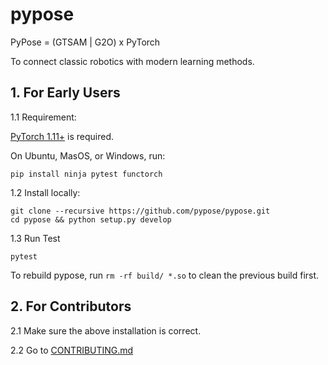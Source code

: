 # pypose
PyPose = (GTSAM | G2O) x PyTorch

To connect classic robotics with modern learning methods.

## 1. For Early Users

1.1 Requirement:

[PyTorch 1.11+](https://pytorch.org/get-started/locally/) is required.

On Ubuntu, MasOS, or Windows, run:

    pip install ninja pytest functorch

1.2 Install locally:

    git clone --recursive https://github.com/pypose/pypose.git
    cd pypose && python setup.py develop

1.3 Run Test

    pytest

To rebuild pypose, run `rm -rf build/ *.so` to clean the previous build first.

## 2. For Contributors

2.1 Make sure the above installation is correct. 

2.2 Go to [CONTRIBUTING.md](CONTRIBUTING.md)
